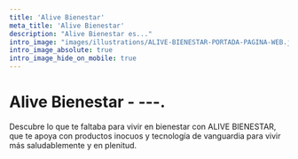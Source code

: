 ```yaml
---
title: 'Alive Bienestar'
meta_title: 'Alive Bienestar'
description: "Alive Bienestar es..."
intro_image: "images/illustrations/ALIVE-BIENESTAR-PORTADA-PAGINA-WEB.jpg"
intro_image_absolute: true
intro_image_hide_on_mobile: true
---
```


# Alive Bienestar - ---.

Descubre lo que te faltaba para vivir en bienestar con ALIVE BIENESTAR, que te apoya con productos inocuos y tecnología de vanguardia para vivir más saludablemente y en plenitud.
